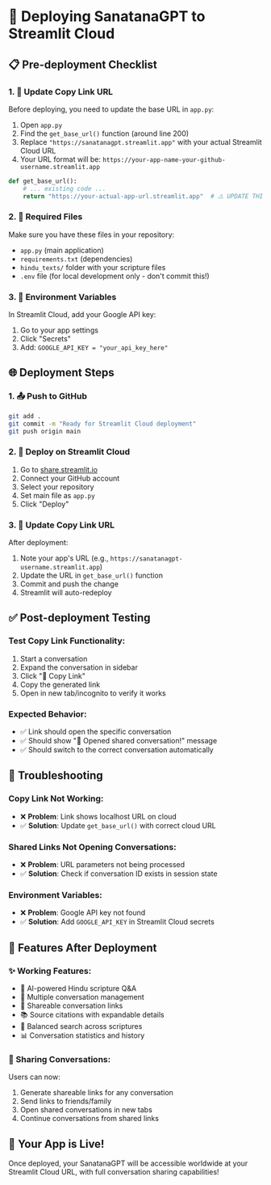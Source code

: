# 🚀 Deploying SanatanaGPT to Streamlit Cloud

## 📋 Pre-deployment Checklist

### 1. 🔧 Update Copy Link URL
Before deploying, you need to update the base URL in `app.py`:

1. Open `app.py`
2. Find the `get_base_url()` function (around line 200)
3. Replace `"https://sanatanagpt.streamlit.app"` with your actual Streamlit Cloud URL
4. Your URL format will be: `https://your-app-name-your-github-username.streamlit.app`

```python
def get_base_url():
    # ... existing code ...
    return "https://your-actual-app-url.streamlit.app"  # ⚠️ UPDATE THIS
```

### 2. 📁 Required Files
Make sure you have these files in your repository:
- `app.py` (main application)
- `requirements.txt` (dependencies)
- `hindu_texts/` folder with your scripture files
- `.env` file (for local development only - don't commit this!)

### 3. 🔑 Environment Variables
In Streamlit Cloud, add your Google API key:
1. Go to your app settings
2. Click "Secrets"
3. Add: `GOOGLE_API_KEY = "your_api_key_here"`

## 🌐 Deployment Steps

### 1. 📤 Push to GitHub
```bash
git add .
git commit -m "Ready for Streamlit Cloud deployment"
git push origin main
```

### 2. 🚀 Deploy on Streamlit Cloud
1. Go to [share.streamlit.io](https://share.streamlit.io)
2. Connect your GitHub account
3. Select your repository
4. Set main file as `app.py`
5. Click "Deploy"

### 3. 🔗 Update Copy Link URL
After deployment:
1. Note your app's URL (e.g., `https://sanatanagpt-username.streamlit.app`)
2. Update the URL in `get_base_url()` function
3. Commit and push the change
4. Streamlit will auto-redeploy

## ✅ Post-deployment Testing

### Test Copy Link Functionality:
1. Start a conversation
2. Expand the conversation in sidebar
3. Click "🔗 Copy Link"
4. Copy the generated link
5. Open in new tab/incognito to verify it works

### Expected Behavior:
- ✅ Link should open the specific conversation
- ✅ Should show "🔗 Opened shared conversation!" message
- ✅ Should switch to the correct conversation automatically

## 🔧 Troubleshooting

### Copy Link Not Working:
- ❌ **Problem**: Link shows localhost URL on cloud
- ✅ **Solution**: Update `get_base_url()` with correct cloud URL

### Shared Links Not Opening Conversations:
- ❌ **Problem**: URL parameters not being processed
- ✅ **Solution**: Check if conversation ID exists in session state

### Environment Variables:
- ❌ **Problem**: Google API key not found
- ✅ **Solution**: Add `GOOGLE_API_KEY` in Streamlit Cloud secrets

## 📱 Features After Deployment

### ✨ Working Features:
- 🤖 AI-powered Hindu scripture Q&A
- 💬 Multiple conversation management
- 🔗 Shareable conversation links
- 📚 Source citations with expandable details
- 🎯 Balanced search across scriptures
- 📊 Conversation statistics and history

### 🔗 Sharing Conversations:
Users can now:
1. Generate shareable links for any conversation
2. Send links to friends/family
3. Open shared conversations in new tabs
4. Continue conversations from shared links

## 🎉 Your App is Live!

Once deployed, your SanatanaGPT will be accessible worldwide at your Streamlit Cloud URL, with full conversation sharing capabilities! 
